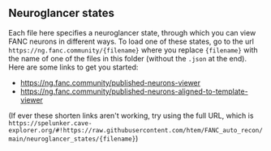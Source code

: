 ## Neuroglancer states

Each file here specifies a neuroglancer state, through which you can view FANC neurons in different ways. To load one of these states, go to the url `https://ng.fanc.community/{filename}` where you replace `{filename}` with the name of one of the files in this folder (without the `.json` at the end). Here are some links to get you started:

- https://ng.fanc.community/published-neurons-viewer
- https://ng.fanc.community/published-neurons-aligned-to-template-viewer

(If ever these shorten links aren't working, try using the full URL, which is `https://spelunker.cave-explorer.org/#!https://raw.githubusercontent.com/htem/FANC_auto_recon/main/neuroglancer_states/{filename}`)
